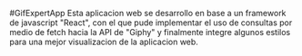 #GifExpertApp
Esta aplicacion web se desarrollo en base a un framework de javascript "React", con el que
pude implementar el uso de consultas por medio de fetch hacia la API de "Giphy" y finalmente integre algunos estilos para una mejor visualizacion de la aplicacion web.  